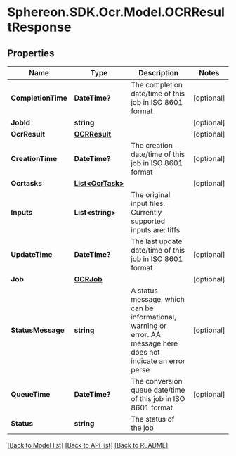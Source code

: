 # Sphereon.SDK.Ocr.Model.OCRResultResponse
## Properties

Name | Type | Description | Notes
------------ | ------------- | ------------- | -------------
**CompletionTime** | **DateTime?** | The completion date/time of this job in ISO 8601 format | [optional] 
**JobId** | **string** |  | [optional] 
**OcrResult** | [**OCRResult**](OCRResult.md) |  | [optional] 
**CreationTime** | **DateTime?** | The creation date/time of this job in ISO 8601 format | [optional] 
**Ocrtasks** | [**List&lt;OcrTask&gt;**](OcrTask.md) |  | [optional] 
**Inputs** | **List&lt;string&gt;** | The original input files. Currently supported inputs are: tiffs | 
**UpdateTime** | **DateTime?** | The last update date/time of this job in ISO 8601 format | [optional] 
**Job** | [**OCRJob**](OCRJob.md) |  | [optional] 
**StatusMessage** | **string** | A status message, which can be informational, warning or error. AA message here does not indicate an error perse | [optional] 
**QueueTime** | **DateTime?** | The conversion queue date/time of this job in ISO 8601 format | [optional] 
**Status** | **string** | The status of the job | 

[[Back to Model list]](../README.md#documentation-for-models) [[Back to API list]](../README.md#documentation-for-api-endpoints) [[Back to README]](../README.md)

